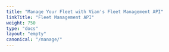 ```yaml
---
title: "Manage Your Fleet with Viam's Fleet Management API"
linkTitle: "Fleet Management API"
weight: 750
type: "docs"
layout: "empty"
canonical: "/manage/"
---
```

